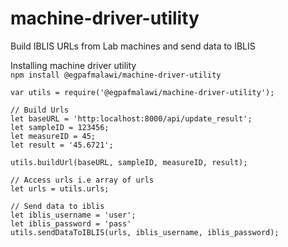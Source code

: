 # machine-driver-utility
Build IBLIS URLs from Lab machines and send data to IBLIS 

Installing machine driver utility  
```npm install @egpafmalawi/machine-driver-utility```
```// Import package
var utils = require('@egpafmalawi/machine-driver-utility');

// Build Urls
let baseURL = 'http:localhost:8000/api/update_result';
let sampleID = 123456;
let measureID = 45;
let result = '45.6721';

utils.buildUrl(baseURL, sampleID, measureID, result);

// Access urls i.e array of urls
let urls = utils.urls;

// Send data to iblis
let iblis_username = 'user';
let iblis_password = 'pass'
utils.sendDataToIBLIS(urls, iblis_username, iblis_password);
```
